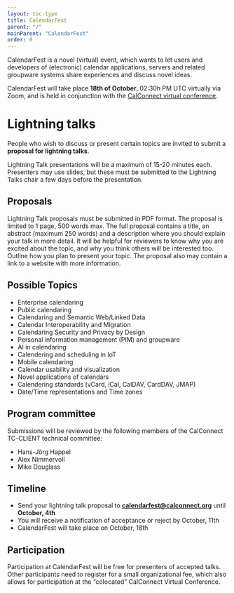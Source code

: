 ```yaml
---
layout: toc-type
title: CalendarFest
parent: "/"
mainParent: "CalendarFest"
order: 0
---
```


CalendarFest is a novel (virtual) event, which wants to let users and developers of (electronic) calendar applications, servers and related groupware systems share experiences and discuss novel ideas. 

CalendarFest will take place **18th of October**, 02:30h PM UTC virtually via Zoom, and is held in conjunction with the [CalConnect virtual conference](https://www.calconnect.org/events/calconnect-virtual-conference-autumn-2021).

# Lightning talks

People who wish to discuss or present certain topics are invited to submit a **proposal for lightning talks**.

Lightning Talk presentations will be a maximum of 15-20 minutes each. Presenters may use slides, but these must be submitted to the Lightning Talks chair a few days before the presentation.

## Proposals

Lightning Talk proposals must be submitted in PDF format. The proposal is limited to 1 page, 500 words max. The full proposal contains a title, an abstract (maximum 250 words) and a description where you should explain your talk in more detail. It will be helpful for reviewers to know why you are excited about the topic, and why you think others will be interested too. Outline how you plan to present your topic. The proposal also may contain a link to a website with more information.

## Possible Topics

* Enterprise calendaring
* Public calendaring
* Calendaring and Semantic Web/Linked Data
* Calendar Interoperability and Migration
* Calendaring Security and Privacy by Design
* Personal information management (PIM) and groupware
* AI in calendaring
* Calendering and scheduling in IoT
* Mobile calendaring
* Calendar usability and visualization
* Novel applications of calendars
* Calendering standards (vCard, iCal, CalDAV, CardDAV, JMAP)
* Date/Time representations and Time zones

## Program committee
Submissions will be reviewed by the following members of the CalConnect TC-CLIENT technical committee:
* Hans-Jörg Happel
* Alex Nimmervoll
* Mike Douglass

## Timeline

* Send your lightning talk proposal to **calendarfest@calconnect.org** until **October, 4th**
* You will receive a notification of acceptance or reject by October, 11th
* CalendarFest will take place on October, 18th

## Participation

Participation at CalendarFest will be free for presenters of accepted talks. Other participants need to register for a small organizational fee, which also allows for participation at the  “colocated” CalConnect Virtual Conference.
